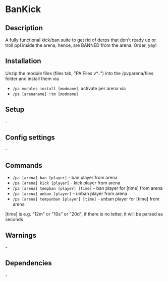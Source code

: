 # BanKick

## Description

A fully functional kick/ban suite to get rid of derps that don't ready up or troll ppl inside the arena, hence, are BANNED from the arena. Order, yay!

## Installation

Unzip the module files (files tab, "PA Files v*.*.*") into the /pvparena/files folder and install them via

- `/pa modules install [modname]`, activate per arena via
- `/pa [arenaname] !tm [modname]`

## Setup

\-

## Config settings

\-

## Commands

- `/pa [arena] ban [player]` \- ban player from arena
- `/pa [arena] kick [player]` \- kick player from arena
- `/pa [arena] tempban [player] [time]` \- ban player for [time] from arena
- `/pa [arena] unban [player]` \- unban player from arena
- `/pa [arena] tempunban [player] [time]` \- unban player for [time] from arena 

[time] is e.g. "12m" or "10s" or "20d", if there is no letter, it will be parsed as seconds
## Warnings

\-

## Dependencies

\-
